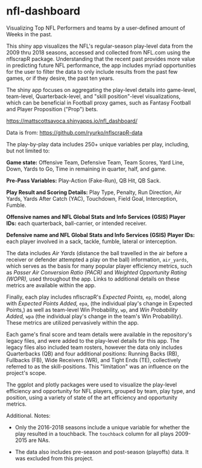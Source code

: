 # nfl-dashboard
Visualizing Top NFL Performers and teams by a user-defined amount of Weeks in the past.

This shiny app visualizes the NFL's regular-season play-level data from the 2009 thru 2018 seasons, accessed and collected from NFL.com using the nflscrapR package. Understanding that the recent past provides more value in predicting future NFL performance, the app includes myriad opportunities for the user to filter the data to only include results from the past few games, or if they desire, the past ten years.  

The shiny app focuses on aggregating the play-level details into game-level, team-level, Quarterback-level, and "skill position"-level visualizations, which can be beneficial in Football proxy games, such as Fantasy Football and Player Proposition ("Prop") bets.

https://mattscottsavoca.shinyapps.io/nfl_dashboard/

Data is from: https://github.com/ryurko/nflscrapR-data

The play-by-play data includes 250+ unique variables per play, including, but not limited to:


**Game state:** Offensive Team, Defensive Team, Team Scores, Yard Line, Down, Yards to Go, Time in remaining in quarter, half, and game.


**Pre-Pass Variables:** Play-Action (Fake-Run), QB Hit, QB Sack.


**Play Result and Scoring Details:** Play Type, Penalty, Run Direction, Air Yards, Yards After Catch (YAC), Touchdown, Field Goal, Interception, Fumble.


**Offensive names and NFL Global Stats and Info Services (GSIS) Player IDs:** each quarterback, ball-carrier, or intended receiver.


**Defensive name and NFL Global Stats and Info Services (GSIS) Player IDs:** each player involved in a sack, tackle, fumble, lateral or interception.


The data includes *Air Yards* (distance the ball travelled in the air before a receiver or defender attempted a play on the ball) information, `air_yards`, which serves as the basis for many popular player efficiency metrics, such as *Passer Air Conversion Ratio (PACR)* and *Weighted Opportunity Rating (WOPR),* used throughout the app. Links to additional details on these metrics are available within the app. 

Finally, each play includes nflscrapR's *Expected Points,* `ep`, model, along with *Expected Points Added,* `epa`, (the individual play's change in Expected Points,) as well as team-level Win Probability, `wp`, and *Win Probability Added,* `wpa` (the individual play's change in the team's Win Probability). These metrics are utilized pervasively within the app.

Each game's final score and team details were available in the repository's legacy files, and were added to the play-level details for this app. The legacy files also included team rosters, however the data only includes Quarterbacks (QB) and four additional positions: Running Backs (RB), Fullbacks (FB), Wide Receivers (WR), and Tight Ends (TE), collectively referred to as the skill-positions. This "limitation" was an influence on the project's scope.

The ggplot and plotly packages were used to visualize the play-level efficiency and opportunity for NFL players, grouped by team, play type, and position, using a variety of state of the art efficiency and opportunity metrics.

Additional. Notes: 
* Only the 2016-2018 seasons include a unique  variable for whether the play resulted in a touchback. The `touchback` column for all plays 2009-2015 are NAs.

* The data also includes pre-season and post-season (playoffs) data. It was excluded from this project.
